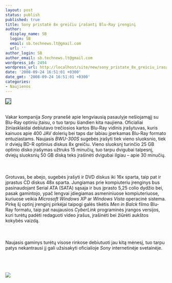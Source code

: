```yaml
---
layout: post
status: publish
published: true
title: Sony pristatė 8x greičiu įrašantį Blu-Ray įrenginį
author:
  display_name: SB
  login: SB
  email: sb.technews.lt@gmail.com
  url: ''
author_login: SB
author_email: sb.technews.lt@gmail.com
wordpress_id: 2494
wordpress_url: http://localhost/site/new/sony_pristate_8x_greiciu_irasanti_blu_ray_irengini/
date: '2008-09-24 16:51:01 +0300'
date_gmt: '2008-09-24 16:51:01 +0300'
categories:
- Naujienos
---
```

<div class="imgright"><img src="http://www.techpowerup.com/img/08-09-24/sony_bwu-300s_drive_image_lg_thm.jpg" border="1"></div>
<p><br>Vakar kompanija <i>Sony</i> pranešė apie lengviausią pasaulyje nešiojamąjį su Blu-Ray optiniu įtaisu, o tuo tarpu šiandien kita naujiena. Oficialiai žiniasklaidai debiutavo trečiosios kartos Blu-Ray vidinis įrašytuvas, kuris kainuos apie 400 JAV dolerių bei taps dar labiau įperkamas Blu-Ray formato entuziastams. Naujasis <i>BWU-300S</i> sugebės įrašyti tiek vieno sluoksnio, tiek ir dviejų BD-R optinius diskus 8x greičiu. Vieno sluoksnį turinčio 25 GB optinio disko įrašymas užtruks 15 minučių, tuo tarpu dvigubai talpesnį, dviejų sluoksnių 50 GB diską teks įrašinėti dvigubai ilgiau – apie 30 minučių.<br />
<br><br />
<br>Grotuvas, be abejo, sugebės įrašyti ir DVD diskus iki 16x sparta, taip pat ir įprastus CD diskus 48x sparta. Jungiamas prie kompiuteriu įrenginys bus pasinaudojant Serial ATA (SATA) sąsaja ir bus įprasto 5,25 colio dydžio bei, pasak gamintojo, ypač lengvai įdiegiamas asmeniniuose kompiuteriuose, kuriuose veikia <i>Microsoft Windows XP</i> ar <i>Windows Vista</i> operacinė sistema. Pirkę šį optinį įrenginį pirkėjai taipogi galės tikėtis <i>Men in Balck</i> filmo Blu-Ray formatu, taip pat naujausios <i>CyberLink</i> programinės įrangos versijos, kuri turėtų padėti redaguoti video įrašus, įrašinėti bei žiūrėti aukštos kokybės vaizdą.<br />
<br><br />
<br>Naujasis gaminys turėtų visose rinkose debiutuoti jau kitą mėnesį, tuo tarpu patys nekantrausi jį gali užsisakyti oficialioje <i>Sony</i> internetinėje svetainėje.<br />
<br><br />
<br><br><img src="http://www.technews.lt/upl/Failai/sony_bwu-300s_box_shot_lg.jpg"><br><br />
<br><br />
<br><br />
<br></p>
